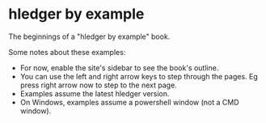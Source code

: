 # hledger by example

The beginnings of a "hledger by example" book.

<!-- For now, see the outline at [Docs: hledger by example](doc.md#hledger-by-example). -->

Some notes about these examples:

- For now, enable the site's sidebar to see the book's outline.
- You can use the left and right arrow keys to step through the pages.
  Eg press right arrow now to step to the next page.
- Examples assume the latest hledger version.
- On Windows, examples assume a powershell window (not a CMD window).

<!--
Show don't tell. Keep prose brief.
We don't have Go by Example's side by side layout.
https://gobyexample.com
https://lotz84.github.io/haskellbyexample
https://typeclasses.com/phrasebook/hello-world
https://doc.rust-lang.org/rust-by-example
-->

